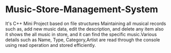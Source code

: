 # Music-Store-Management-System
It's C++ Mini Project based on file structures 
Maintaining all musical records such as, add new music data, edit the description, and delete any item also it shows the all music in store, and it can find the specific music.Various details such as Name, Type, Category,Artist are read through the console using read operation and stored efficiently.
